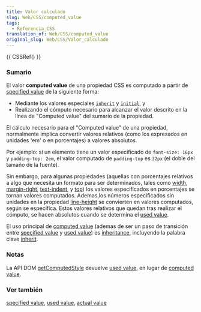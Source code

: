 ```yaml
---
title: Valor calculado
slug: Web/CSS/computed_value
tags:
  - Referencia_CSS
translation_of: Web/CSS/computed_value
original_slug: Web/CSS/Valor_calculado
---
```


{{ CSSRef() }}

### Sumario

El valor **computed value** de una propiedad CSS es computado a partir de [specified value](es/CSS/specified_value) de la siguiente forma:

- Mediante los valores especiales [`inherit`](es/CSS/inherit) y [`initial`](es/CSS/initial), y
- Realizando el cómputo necesario para alcanzar el valor descrito en la línea de "Computed value" del sumario de la propiedad.

El cálculo necesario para el "Computed value" de una propiedad, normalmente implica convertir valores relativos (como los expresados en unidades 'em' o en porcentajes) a valores absolutos.

Por ejemplo: si un elemento tiene un valor especificado de `font-size: 16px` y `padding-top: 2em`, el valor computado de `padding-top` es `32px` (el doble del tamaño de la fuente).

Sin embargo, para algunas propiedades (aquellas con porcentajes relativos a algo que necesita un formato para ser determinados, tales como [width](es/CSS/width), [margin-right](es/CSS/margin-right), [text-indent](es/CSS/text-indent), y [top](es/CSS/top)) los valores especificados en porcentajes se tornan valores computados. Ademas,los números especificados sin unidades en la propiedad [line-height](es/CSS/line-height) se convierten en valores computados, según se especifica. Estos valores relativos que quedan tras realizar el cómputo, se hacen absolutos cuando se determina el [used value](es/CSS/used_value).

El uso principal de [computed value](es/CSS/computed_value) (ademas de ser un paso de transición entre [specified value](es/CSS/specified_value) y [used value](es/CSS/used_value)) es [inheritance](es/CSS/inherited_and_non-inherited_properties), incluyendo la palabra clave [inherit](es/CSS/inherit).

### Notas

La API DOM [getComputedStyle](es/DOM/window.getComputedStyle) devuelve [used value](es/CSS/used_value), en lugar de [computed value](es/CSS/computed_value).

### Ver también

[specified value](es/CSS/specified_value), [used value](es/CSS/used_value), [actual value](es/CSS/actual_value)
